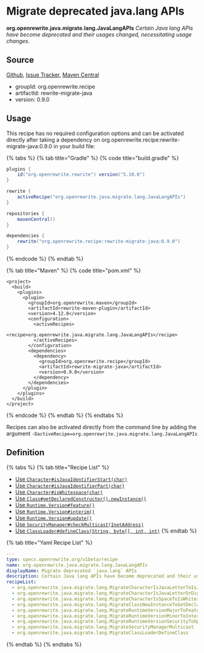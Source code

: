 # Migrate deprecated java.lang APIs

 **org.openrewrite.java.migrate.lang.JavaLangAPIs** _Certain Java lang APIs have become deprecated and their usages changed, necessitating usage changes._

## Source

[Github](https://github.com/openrewrite/rewrite-migrate-java), [Issue Tracker](https://github.com/openrewrite/rewrite-migrate-java/issues), [Maven Central](https://search.maven.org/artifact/org.openrewrite.recipe/rewrite-migrate-java/0.9.0/jar)

* groupId: org.openrewrite.recipe
* artifactId: rewrite-migrate-java
* version: 0.9.0

## Usage

This recipe has no required configuration options and can be activated directly after taking a dependency on org.openrewrite.recipe:rewrite-migrate-java:0.9.0 in your build file:

{% tabs %}
{% tab title="Gradle" %}
{% code title="build.gradle" %}
```groovy
plugins {
    id("org.openrewrite.rewrite") version("5.10.0")
}

rewrite {
    activeRecipe("org.openrewrite.java.migrate.lang.JavaLangAPIs")
}

repositories {
    mavenCentral()
}

dependencies {
    rewrite("org.openrewrite.recipe:rewrite-migrate-java:0.9.0")
}
```
{% endcode %}
{% endtab %}

{% tab title="Maven" %}
{% code title="pom.xml" %}
```markup
<project>
  <build>
    <plugins>
      <plugin>
        <groupId>org.openrewrite.maven</groupId>
        <artifactId>rewrite-maven-plugin</artifactId>
        <version>4.12.0</version>
        <configuration>
          <activeRecipes>
            <recipe>org.openrewrite.java.migrate.lang.JavaLangAPIs</recipe>
          </activeRecipes>
        </configuration>
        <dependencies>
          <dependency>
            <groupId>org.openrewrite.recipe</groupId>
            <artifactId>rewrite-migrate-java</artifactId>
            <version>0.9.0</version>
          </dependency>
        </dependencies>
      </plugin>
    </plugins>
  </build>
</project>
```
{% endcode %}
{% endtab %}
{% endtabs %}

Recipes can also be activated directly from the command line by adding the argument `-DactiveRecipe=org.openrewrite.java.migrate.lang.JavaLangAPIs`

## Definition

{% tabs %}
{% tab title="Recipe List" %}
* [Use `Character#isJavaIdentifierStart(char)`](migratecharacterisjavalettertoisjavaidentifierstart.md)
* [Use `Character#isJavaIdentifierPart(char)`](migratecharacterisjavaletterordigittoisjavaidentifierpart.md)
* [Use `Character#isWhitespace(char)`](migratecharacterisspacetoiswhitespace.md)
* [Use `Class#getDeclaredConstructor().newInstance()`](migrateclassnewinstancetogetdeclaredconstructornewinstance.md)
* [Use `Runtime.Version#feature()`](migrateruntimeversionmajortofeature.md)
* [Use `Runtime.Version#interim()`](migrateruntimeversionminortointerim.md)
* [Use `Runtime.Version#update()`](migrateruntimeversionsecuritytoupdate.md)
* [Use `SecurityManager#checkMulticast(InetAddress)`](migratesecuritymanagermulticast.md)
* [Use `ClassLoader#defineClass(String, byte[], int, int)`](migrateclassloaderdefineclass.md)
{% endtab %}

{% tab title="Yaml Recipe List" %}
```yaml
---
type: specs.openrewrite.org/v1beta/recipe
name: org.openrewrite.java.migrate.lang.JavaLangAPIs
displayName: Migrate deprecated `java.lang` APIs
description: Certain Java lang APIs have become deprecated and their usages changed, necessitating usage changes.
recipeList:
  - org.openrewrite.java.migrate.lang.MigrateCharacterIsJavaLetterToIsJavaIdentifierStart
  - org.openrewrite.java.migrate.lang.MigrateCharacterIsJavaLetterOrDigitToIsJavaIdentifierPart
  - org.openrewrite.java.migrate.lang.MigrateCharacterIsSpaceToIsWhitespace
  - org.openrewrite.java.migrate.lang.MigrateClassNewInstanceToGetDeclaredConstructorNewInstance
  - org.openrewrite.java.migrate.lang.MigrateRuntimeVersionMajorToFeature
  - org.openrewrite.java.migrate.lang.MigrateRuntimeVersionMinorToInterim
  - org.openrewrite.java.migrate.lang.MigrateRuntimeVersionSecurityToUpdate
  - org.openrewrite.java.migrate.lang.MigrateSecurityManagerMulticast
  - org.openrewrite.java.migrate.lang.MigrateClassLoaderDefineClass
```
{% endtab %}
{% endtabs %}

